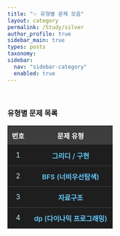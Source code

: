 ```yaml
---
title: "✨ 유형별 문제 모음" 
layout: category
permalink: /Study/silver 
author_profile: true
sidebar_main: true
types: posts
taxonomy:
sidebar:
  nav: "sidebar-category"
  enabled: true
---
```



<br/>

###  유형별 문제 목록


<style>
.problem-table {
  width: 100%;
  border-collapse: collapse;
  margin: 1rem 0;
  font-size: 0.95rem;
  text-align: center;
}
.problem-table th {
  background-color: #3d3d3d;
  color: #ffffff;
  padding: 10px;
}
.problem-table td {
  background-color: #1e1e1e;
  color: #cceeff;
  padding: 12px;
  border-bottom: 1px solid #444444;
}
.problem-table tr:hover td {
  background-color: #2a2a2a;
  color: #ffffff;
  transition: 0.2s;
}
.problem-table a {
  color: #66ccff;
  font-weight: 600;
  text-decoration: none;
}
.problem-table a:hover {
  color: #00ffff;
  text-decoration: underline;
}
</style>

<table class="problem-table">
<thead>
<tr><th>번호</th><th>문제 유형</th></tr>
</thead>
<tbody>
  <tr>
    <td>1</td>
    <td><a href="/Study/algorithm/silver/greedy">그리디 / 구현</a></td>
  </tr>
  <tr>
    <td>2</td>
    <td><a href="/Study/algorithm/silver/bfs">BFS (너비우선탐색)</a></td>
  </tr>
  <tr>
    <td>3</td>
    <td><a href="/Study/algorithm/silver/datastructure">자료구조</a></td>
  </tr>
  <tr>
    <td>4</td>
    <td><a href="/Study/algorithm/silver/dp">dp (다이나믹 프로그래밍)</a></td>
  </tr>
</tbody>

</table>
